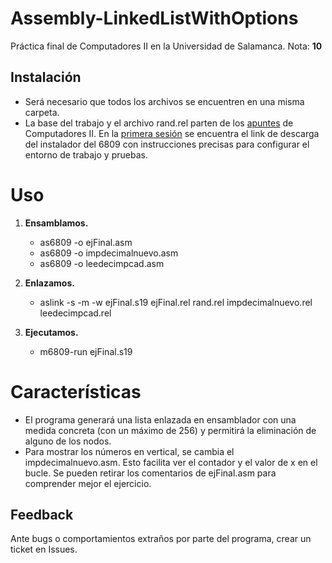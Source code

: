 # Assembly-LinkedListWithOptions
Práctica final de Computadores II en la Universidad de Salamanca.
Nota: **10**


## Instalación
* Será necesario que todos los archivos se encuentren en una misma carpeta.
* La base del trabajo y el archivo rand.rel parten de los [apuntes](http://avellano.usal.es/~compii/) de Computadores II. En la [primera sesión](http://avellano.usal.es/~compii/sesion1.htm) se encuentra el link de descarga del instalador del 6809 con instrucciones precisas para configurar el entorno de trabajo y pruebas.


# Uso
1. **Ensamblamos.**
    * as6809 -o ejFinal.asm
    * as6809 -o impdecimalnuevo.asm
    * as6809 -o leedecimpcad.asm
  
2. **Enlazamos.**
    * aslink -s -m -w ejFinal.s19 ejFinal.rel rand.rel impdecimalnuevo.rel leedecimpcad.rel
  
3. **Ejecutamos.**
    * m6809-run ejFinal.s19

# Características
* El programa generará una lista enlazada en ensamblador con una medida concreta (con un máximo de 256) y permitirá la eliminación de alguno de los nodos.
* Para mostrar los números en vertical, se cambia el impdecimalnuevo.asm. Esto facilita ver el contador y el valor de x en el bucle. Se pueden retirar los comentarios de ejFinal.asm para comprender mejor el ejercicio.


## Feedback
Ante bugs o comportamientos extraños por parte del programa, crear un ticket en Issues.
